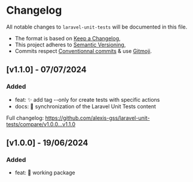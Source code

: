 # Changelog

All notable changes to `laravel-unit-tests` will be documented in this file.

- The format is based on [Keep a Changelog](https://keepachangelog.com/en/1.1.0/),
- This project adheres to [Semantic Versioning](https://semver.org/spec/v2.0.0.html),
- Commits respect [Conventionnal commits](https://www.conventionalcommits.org/en/v1.0.0/) & use [Gitmoji](https://gitmoji.dev/).

## **[v1.1.0] - 07/07/2024**

### Added

- feat: ✨ add tag --only for create tests with specific actions
- docs: 📝 synchronization of the Laravel Unit Tests content

Full changelog: https://github.com/alexis-gss/laravel-unit-tests/compare/v1.0.0...v1.1.0

## **[v1.0.0] - 19/06/2024**

### Added

- feat: 🎉 working package
